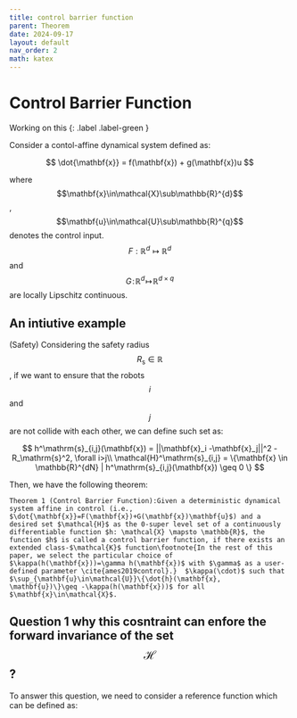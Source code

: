 ```yaml
---
title: control barrier function
parent: Theorem
date: 2024-09-17
layout: default
nav_order: 2
math: katex
---
```


# Control Barrier Function

Working on this 
{: .label .label-green }

Consider a contol-affine dynamical system defined as:

$$
\dot{\mathbf{x}} = f(\mathbf{x}) + g(\mathbf{x})u
$$

where $$\mathbf{x}\in\mathcal{X}\sub\mathbb{R}^{d}$$, $$\mathbf{u}\in\mathcal{U}\sub\mathbb{R}^{q}$$ denotes the control input. 
$$F:\mathbb{R}^{d} \mapsto \mathbb{R}^{d}$$ and $$G\!:\!\mathbb{R}^{d}\!\mapsto\!\mathbb{R}^{d\times q}$$ are locally Lipschitz continuous.


## An intiutive example
(Safety) Considering the safety radius $$R_\mathrm{s}\in\mathbb{R}$$, if we want to ensure that the robots $$i$$ and $$j$$ are not collide with each other, we can define such set as:

$$
h^\mathrm{s}_{i,j}(\mathbf{x}) = ||\mathbf{x}_i -\mathbf{x}_j||^2 -R_\mathrm{s}^2, \forall i>j\\
\mathcal{H}^\mathrm{s}_{i,j} = \{\mathbf{x} \in \mathbb{R}^{dN} | h^\mathrm{s}_{i,j}(\mathbf{x}) \geq 0 \}
$$

Then, we have the following theorem:

```angular2html
Theorem 1 (Control Barrier Function):Given a deterministic dynamical system affine in control (i.e., $\dot{\mathbf{x}}=F(\mathbf{x})+G(\mathbf{x})\mathbf{u}$) and a desired set $\mathcal{H}$ as the 0-super level set of a continuously differentiable function $h: \mathcal{X} \mapsto \mathbb{R}$, the function $h$ is called a control barrier function, if there exists an extended class-$\mathcal{K}$ function\footnote{In the rest of this paper, we select the particular choice of $\kappa(h(\mathbf{x}))=\gamma h(\mathbf{x})$ with $\gamma$ as a user-defined parameter \cite{ames2019control}.}  $\kappa(\cdot)$ such that 
$\sup_{\mathbf{u}\in\mathcal{U}}\{\dot{h}(\mathbf{x}, \mathbf{u})\}\geq -\kappa(h(\mathbf{x}))$ for all $\mathbf{x}\in\mathcal{X}$. 
```

## Question 1 why this cosntraint can enfore the forward invariance of the set $$\mathcal{H}$$?

To answer this question, we need to consider a reference function which can be defined as:
